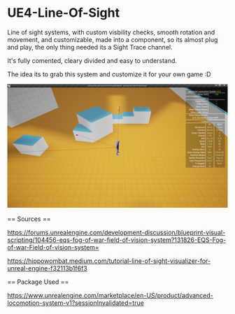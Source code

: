 # UE4-Line-Of-Sight
Line of sight systems, with custom visbility checks, smooth rotation and movement, and customizable, made into a component, so its almost plug and play, the only thing needed its a Sight Trace channel.

It's fully comented, cleary divided and easy to understand.

The idea its to grab this system and customize it for your own game :D

![](LineOfSigth/LOS.png)

== Sources ==



https://forums.unrealengine.com/development-discussion/blueprint-visual-scripting/104456-eqs-fog-of-war-field-of-vision-system?131826-EQS-Fog-of-war-Field-of-vision-system=



https://hippowombat.medium.com/tutorial-line-of-sight-visualizer-for-unreal-engine-f32113b1f6f3

== Package Used == 


https://www.unrealengine.com/marketplace/en-US/product/advanced-locomotion-system-v1?sessionInvalidated=true

